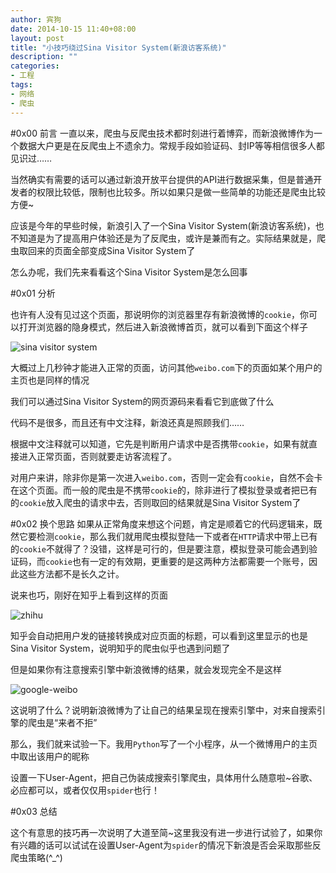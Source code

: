 ```yaml
---
author: 宾狗
date: 2014-10-15 11:40+08:00
layout: post
title: "小技巧绕过Sina Visitor System(新浪访客系统)"
description: ""
categories:
- 工程
tags:
- 网络
- 爬虫
---
```



#0x00 前言
一直以来，爬虫与反爬虫技术都时刻进行着博弈，而新浪微博作为一个数据大户更是在反爬虫上不遗余力。常规手段如验证码、封IP等等相信很多人都见识过……

当然确实有需要的话可以通过新浪开放平台提供的API进行数据采集，但是普通开发者的权限比较低，限制也比较多。所以如果只是做一些简单的功能还是爬虫比较方便~

应该是今年的早些时候，新浪引入了一个Sina Visitor System(新浪访客系统)，也不知道是为了提高用户体验还是为了反爬虫，或许是兼而有之。实际结果就是，爬虫取回来的页面全部变成Sina Visitor System了

<!--more-->

怎么办呢，我们先来看看这个Sina Visitor System是怎么回事

#0x01 分析

也许有人没有见过这个页面，那说明你的浏览器里存有新浪微博的`cookie`，你可以打开浏览器的隐身模式，然后进入新浪微博首页，就可以看到下面这个样子

![sina visitor system](http://bindog.qiniudn.com/sina-visitor/sina-visitor-system.png)

大概过上几秒钟才能进入正常的页面，访问其他`weibo.com`下的页面如某个用户的主页也是同样的情况

我们可以通过Sina Visitor System的网页源码来看看它到底做了什么

<script src="https://gist.github.com/bindog/3aaf8a67da2b8ab48cfa.js"> </script>

代码不是很多，而且还有中文注释，新浪还真是照顾我们……

根据中文注释就可以知道，它先是判断用户请求中是否携带`cookie`，如果有就直接进入正常页面，否则就要走访客流程了。

对用户来讲，除非你是第一次进入`weibo.com`，否则一定会有`cookie`，自然不会卡在这个页面。而一般的爬虫是不携带`cookie`的，除非进行了模拟登录或者把已有的`cookie`放入爬虫的请求中去，否则取回的结果就是Sina Visitor System了

#0x02 换个思路
如果从正常角度来想这个问题，肯定是顺着它的代码逻辑来，既然它要检测`cookie`，那么我们就用爬虫模拟登陆一下或者在`HTTP`请求中带上已有的`cookie`不就得了？没错，这样是可行的，但是要注意，模拟登录可能会遇到验证码，而`cookie`也有一定的有效期，更重要的是这两种方法都需要一个账号，因此这些方法都不是长久之计。

说来也巧，刚好在知乎上看到这样的页面

![zhihu](http://bindog.qiniudn.com/sina-visitor/zhihu-weibo.png)

知乎会自动把用户发的链接转换成对应页面的标题，可以看到这里显示的也是Sina Visitor System，说明知乎的爬虫似乎也遇到问题了

但是如果你有注意搜索引擎中新浪微博的结果，就会发现完全不是这样

![google-weibo](http://bindog.qiniudn.com/sina-visitor/google-weibo.png)

这说明了什么？说明新浪微博为了让自己的结果呈现在搜索引擎中，对来自搜索引擎的爬虫是“来者不拒”

那么，我们就来试验一下。我用`Python`写了一个小程序，从一个微博用户的主页中取出该用户的昵称

<script src="https://gist.github.com/bindog/aaaeb76d4b9b81cff63d.js"> </script>

设置一下User-Agent，把自己伪装成搜索引擎爬虫，具体用什么随意啦~谷歌、必应都可以，或者仅仅用`spider`也行！

<script src="https://gist.github.com/bindog/04ce03860d2c18b3eeb6.js"> </script>

#0x03 总结

这个有意思的技巧再一次说明了大道至简~这里我没有进一步进行试验了，如果你有兴趣的话可以试试在设置User-Agent为`spider`的情况下新浪是否会采取那些反爬虫策略(^_^)